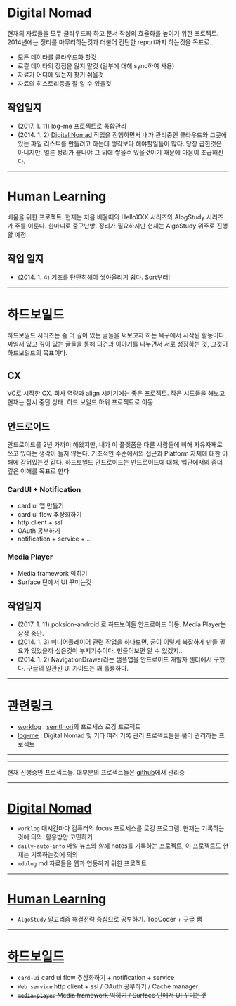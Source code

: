 <a name="DigitalNomad">Digital Nomad</a>
=========================================
현재의 자료들을 모두 클라우드화 하고 문서 작성의 효율화를 높이기 위한 프로젝트. 2014년에는 정리를 마무리하는것과 더불어 간단한 report까지 하는것을 목표로..

 * 모든 데이타를 클라우드화 할것
 * 로컬 데이타의 장점을 잃지 말것 (일부에 대해 sync하여 사용)
 * 자료가 어디에 있는지 찾기 쉬울것
 * 자료의 히스토리등을 잘 알 수 있을것

작업일지
------
 * (2017. 1. 11) log-me 프로젝트로 통합관리
 * (2014. 1. 2) [Digital Nomad](#DigitalNomad) 작업을 진행하면서 내가 관리중인 클라우드와 그곳에 있는 파일 리스트를 만들려고 하는데 생각보다 해야할일들이 많다. 당장 급한것은 아니지만, 얼른 정리가 끝나야 그 위에 쌓을수 있을것이기 때문에 마음이 조급해진다.

----

<a name="HumanLearning">Human Learning</a>
===========================================
배움을 위한 프로젝트. 현재는 처음 배울때의 HelloXXX 시리즈와 AlogStudy 시리즈가 주를 이룬다. 한마디로 중구난방. 정리가 필요하지만 현재는 AlgoStudy 위주로 진행할 예정.

작업 일지
--------
 * (2014. 1. 4) 기초를 탄탄히해야 쌓아올리기 쉽다. Sort부터!

----

<a name="Hardboiled">하드보일드</a>
=================================
하드보일드 시리즈는 좀 더 깊이 있는 글들을 써보고자 하는 욕구에서 시작된 활동이다. 짜임새 있고 깊이 있는 글들을 통해 의견과 이야기를 나누면서 서로 성장하는 것, 그것이 하드보일드의 목표이다.

CX
----
VC로 시작한 CX. 회사 역량과 align 시키기에는 좋은 프로젝트. 작은 시도들을 해보고 현재는 잠시 중단 상태. 하드 보일드 하위 프로젝트로 이동

안드로이드
--------
안드로이드를 2년 가까이 해왔지만, 내가 이 플랫폼을 다른 사람들에 비해 자유자재로 쓰고 있다는 생각이 들지 않는다. 기초적인 수준에서의 접근과 Platform 자체에 대한 이해에 갇혀있는것 같다. 하드보일드 안드로이드는 안드로이드에 대해, 앱단에서의 좀더 깊은 이해를 목표로 한다.

### CardUI + Notification
 * card ui 앱 만들기
 * card ui flow 추상화하기
 * http client + ssl
 * OAuth 공부하기
 * notification + service + ...

### Media Player
 * Media framework 익히기
 * Surface 단에서 UI 꾸미는것

작업일지
-------
 * (2017. 1. 11) poksion-android 로 하드보이들 안드로이드 이동. Media Player는 잠정 중단.
 * (2014. 1. 3) 미디어플레이어 관련 작업을 하다보면, 굳이 이렇게 복잡하게 만들 필요가 있었을까 싶은것이 부지기수이다. 만들어보면 알 수 있겠지..
 * (2014. 1. 2) NavigationDrawer라는 샘플앱을 안드로이드 개발자 센터에서 구했다. 구글의 일관된 UI 가이드는 꽤 훌륭하다. 

----


<a name="RelatedLink">관련링크</a>
=================================
 * [worklog](https://github.com/npcode/worklog) : [semtlnori](https://github.com/npcode)의 프로세스 로깅 프로젝트
 * [log-me](https://github.com/poksion/log-me) : Digital Nomad 및 기타 여러 기록 관리 프로젝트들을 묶어 관리하는 프로젝트

<hr/>
<hr/>

현재 진행중인 프로젝트들. 대부분의 프로젝트들은 [github](https://github.com/poksion)에서 관리중

---

[Digital Nomad](#DigitalNomad)
===============================
 * ``worklog`` 매시간마다 컴퓨터의 focus 프로세스를 로깅 프로그램. 현재는 기록하는것에 의의. 활용방안 고민하기
 * ``daily-auto-info`` 매일 뉴스와 함께 notes를 기록하는 프로젝트, 이 프로젝트도 현재는 기록하는것에 의의
 * ``mdblog`` md 자료들을 웹과 연동하기 위한 프로젝트

----

[Human Learning](#HumanLearning)
================================
 * ``AlgoStudy`` 알고리즘 해결전략 중심으로 공부하기. TopCoder + 구글 잼

----


[하드보일드](#Hardboiled)
======================
 * ``card-ui`` card ui flow 추상화하기 + notification + service
 * ``Web service`` http client + ssl / OAuth 공부하기 / Cache manager
 * ~~``media-player`` Media framework 익히기 / Surface 단에서 UI 꾸미는것~~
